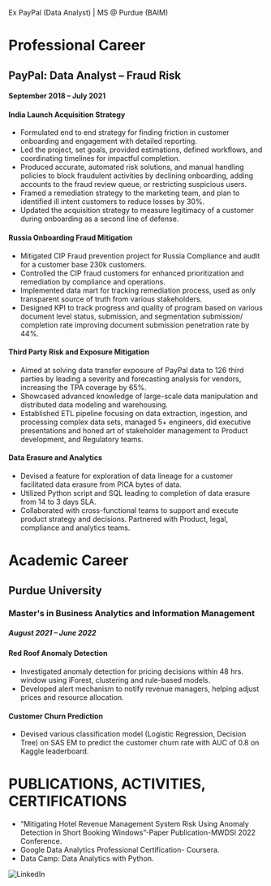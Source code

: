Ex PayPal (Data Analyst) | MS @ Purdue (BAIM)

# Professional Career

## PayPal: Data Analyst – Fraud Risk
#### September 2018 – July 2021
 

#### India Launch Acquisition Strategy
* Formulated end to end strategy for finding friction in customer onboarding and engagement with detailed reporting.
* Led the project, set goals, provided estimations, defined workflows, and coordinating timelines for impactful completion.
* Produced accurate, automated risk solutions, and manual handling policies to block fraudulent activities by declining onboarding, adding accounts to the fraud review queue, or restricting suspicious users.
* Framed a remediation strategy to the marketing team, and plan to identified ill intent customers to reduce losses by 30%.
* Updated the acquisition strategy to measure legitimacy of a customer during onboarding as a second line of defense.

#### Russia Onboarding Fraud Mitigation
* Mitigated CIP Fraud prevention project for Russia Compliance and audit for a customer base 230k customers.
* Controlled the CIP fraud customers for enhanced prioritization and remediation by compliance and operations.
* Implemented data mart for tracking remediation process, used as only transparent source of truth from various stakeholders.
* Designed KPI to track progress and quality of program based on various document level status, submission, and segmentation submission/ completion rate improving document submission penetration rate by 44%.

#### Third Party Risk and Exposure Mitigation
* Aimed at solving data transfer exposure of PayPal data to 126 third parties by leading a severity and forecasting analysis for vendors, increasing the TPA coverage by 65%.
* Showcased advanced knowledge of large-scale data manipulation and distributed data modeling and warehousing.
* Established ETL pipeline focusing on data extraction, ingestion, and processing complex data sets, managed 5+ engineers, did executive presentations and honed art of stakeholder management to Product development, and Regulatory teams.

#### Data Erasure and Analytics
* Devised a feature for exploration of data lineage for a customer facilitated data erasure from PICA bytes of data.
* Utilized Python script and SQL leading to completion of data erasure from 14 to 3 days SLA.
* Collaborated with cross-functional teams to support and execute product strategy and decisions. Partnered with Product, legal, compliance and analytics teams.


# Academic Career

## Purdue University
### Master's in Business Analytics and Information Management
##### August 2021 – June 2022

#### Red Roof Anomaly Detection
* Investigated anomaly detection for pricing decisions within 48 hrs. window using iForest, clustering and rule-based models.
* Developed alert mechanism to notify revenue managers, helping adjust prices and resource allocation.


#### Customer Churn Prediction
* Devised various classification model (Logistic Regression, Decision Tree) on SAS EM to predict the customer churn rate with AUC of 0.8 on Kaggle leaderboard.


# PUBLICATIONS, ACTIVITIES, CERTIFICATIONS
* “Mitigating Hotel Revenue Management System Risk Using Anomaly Detection in Short Booking Windows”-Paper Publication-MWDSI 2022 Conference.
* Google Data Analytics Professional Certification- Coursera.
* Data Camp: Data Analytics with Python.

![LinkedIn](https://www.linkedin.com/in/pranoy-bhattacharya/)







